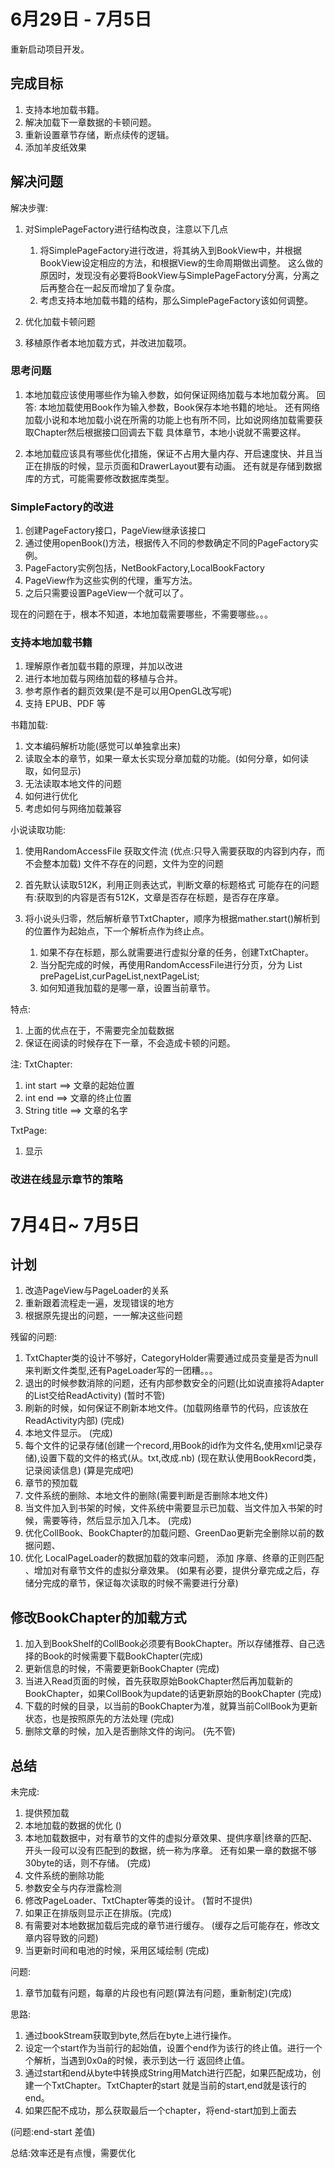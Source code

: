 # 6月29日 - 7月5日

重新启动项目开发。

## 完成目标

1. 支持本地加载书籍。
2. 解决加载下一章数据的卡顿问题。
3. 重新设置章节存储，断点续传的逻辑。
4. 添加羊皮纸效果

## 解决问题

解决步骤:
1. 对SimplePageFactory进行结构改良，注意以下几点
   1. 将SimplePageFactory进行改进，将其纳入到BookView中，并根据BookView设定相应的方法，和根据View的生命周期做出调整。
   这么做的原因时，发现没有必要将BookView与SimplePageFactory分离，分离之后再整合在一起反而增加了复杂度。
   2. 考虑支持本地加载书籍的结构，那么SimplePageFactory该如何调整。

2. 优化加载卡顿问题
3. 移植原作者本地加载方式，并改进加载项。

### 思考问题

1. 本地加载应该使用哪些作为输入参数，如何保证网络加载与本地加载分离。
   回答: 本地加载使用Book作为输入参数，Book保存本地书籍的地址。
        还有网络加载小说和本地加载小说在所需的功能上也有所不同，比如说网络加载需要获取Chapter然后根据接口回调去下载
        具体章节，本地小说就不需要这样。

2. 本地加载应该具有哪些优化措施，保证不占用大量内存、开启速度快、并且当正在排版的时候，显示页面和DrawerLayout要有动画。
   还有就是存储到数据库的方式，可能需要修改数据库类型。

### SimpleFactory的改进

1. 创建PageFactory接口，PageView继承该接口
2. 通过使用openBook()方法，根据传入不同的参数确定不同的PageFactory实例。
3. PageFactory实例包括，NetBookFactory,LocalBookFactory
4. PageView作为这些实例的代理，重写方法。
5. 之后只需要设置PageView一个就可以了。

现在的问题在于，根本不知道，本地加载需要哪些，不需要哪些。。。

### 支持本地加载书籍

1. 理解原作者加载书籍的原理，并加以改进
2. 进行本地加载与网络加载的移植与合并。
3. 参考原作者的翻页效果(是不是可以用OpenGL改写呢)
4. 支持 EPUB、PDF 等

书籍加载:
1. 文本编码解析功能(感觉可以单独拿出来)
2. 读取全本的章节，如果一章太长实现分章加载的功能。(如何分章，如何读取，如何显示)
3. 无法读取本地文件的问题
4. 如何进行优化
5. 考虑如何与网络加载兼容


小说读取功能:
1. 使用RandomAccessFile 获取文件流 (优点:只导入需要获取的内容到内存，而不会整本加载)
   文件不存在的问题，文件为空的问题

2. 首先默认读取512K，利用正则表达式，判断文章的标题格式
   可能存在的问题有:获取到的内容是否有512K，文章是否存在标题，是否存在序章。

3. 将小说头归零，然后解析章节TxtChapter，顺序为根据mather.start()解析到的位置作为起始点，下一个解析点作为终止点。
   1. 如果不存在标题，那么就需要进行虚拟分章的任务，创建TxtChapter。
   2. 当分配完成的时候，再使用RandomAccessFile进行分页，分为 List<TPage> prePageList,curPageList,nextPageList;
   3. 如何知道我加载的是哪一章，设置当前章节。

特点:
1. 上面的优点在于，不需要完全加载数据
2. 保证在阅读的时候存在下一章，不会造成卡顿的问题。


注:
TxtChapter:
1. int start ==> 文章的起始位置
2. int end ==> 文章的终止位置
3. String title ==> 文章的名字

TxtPage:
1. 显示

### 改进在线显示章节的策略


# 7月4日~ 7月5日

## 计划
1. 改造PageView与PageLoader的关系
2. 重新跟着流程走一遍，发现错误的地方
3. 根据原先提出的问题，一一解决这些问题

残留的问题:
1. TxtChapter类的设计不够好，CategoryHolder需要通过成员变量是否为null来判断文件类型,还有PageLoader写的一团糟。。。
2. 退出的时候参数消除的问题，还有内部参数安全的问题(比如说直接将Adapter的List交给ReadActivity) (暂时不管)
3. 刷新的时候，如何保证不刷新本地文件。(加载网络章节的代码，应该放在ReadActivity内部) (完成)
4. 本地文件显示。 (完成)
5. 每个文件的记录存储(创建一个record,用Book的id作为文件名,使用xml记录存储),设置下载的文件的格式(从。txt,改成.nb)
    (现在默认使用BookRecord类，记录阅读信息) (算是完成吧)
6. 章节的预加载
7. 文件系统的删除、本地文件的删除(需要判断是否删除本地文件)
8. 当文件加入到书架的时候，文件系统中需要显示已加载、当文件加入书架的时候，需要等待，然后显示加入几本。 (完成)
9. 优化CollBook、BookChapter的加载问题、GreenDao更新完全删除以前的数据问题、
10. 优化 LocalPageLoader的数据加载的效率问题， 添加 序章、终章的正则匹配 、增加对有章节文件的虚拟分章效果。
    (如果有必要，提供分章完成之后，存储分完成的章节，保证每次读取的时候不需要进行分章)

## 修改BookChapter的加载方式
1. 加入到BookShelf的CollBook必须要有BookChapter。所以存储推荐、自己选择的Book的时候需要下载BookChapter(完成)
2. 更新信息的时候，不需要更新BookChapter (完成)
3. 当进入Read页面的时候，首先获取原始BookChapter然后再加载新的BookChapter，如果CollBook为update的话更新原始的BookChapter
   (完成)
4. 下载的时候的目录，以当前的BookChapter为准，就算当前CollBook为更新状态，也是按照原先的方法处理 (完成)
5. 删除文章的时候，加入是否删除文件的询问。 (先不管)

## 总结

未完成:
1. 提供预加载
2. 本地加载的数据的优化 ()
3. 本地加载数据中，对有章节的文件的虚拟分章效果、提供序章|终章的匹配、开头一段可以没有匹配到的数据，统一称为序章。
   还有如果一章的数据不够30byte的话，则不存储。  (完成)
4. 文件系统的删除功能
5. 参数安全与内存泄露检测
6. 修改PageLoader、TxtChapter等类的设计。 (暂时不提供)
7. 如果正在排版则显示正在排版。(完成)
8. 有需要对本地数据加载后完成的章节进行缓存。 (缓存之后可能存在，修改文章内容导致的问题)
9. 当更新时间和电池的时候，采用区域绘制 (完成)

问题:
1. 章节加载有问题，每章的片段也有问题(算法有问题，重新制定)(完成)

思路:
1. 通过bookStream获取到byte,然后在byte上进行操作。
2. 设定一个start作为当前行的起始值，设置个end作为该行的终止值。进行一个个解析，当遇到0x0a的时候，表示到达一行
返回终止值。
3. 通过start和end从byte中转换成String用Match进行匹配，如果匹配成功，创建一个TxtChapter。TxtChapter的start
   就是当前的start,end就是该行的end。
4. 如果匹配不成功，那么获取最后一个chapter，将end-start加到上面去

(问题:end-start 差值)

总结:效率还是有点慢，需要优化

